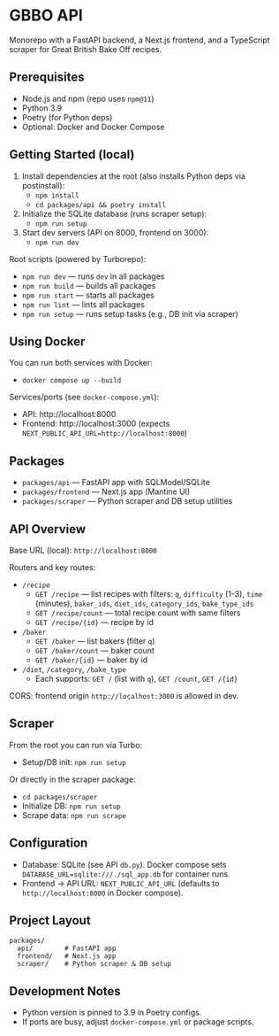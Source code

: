 # GBBO API

Monorepo with a FastAPI backend, a Next.js frontend, and a TypeScript scraper for Great British Bake Off recipes.

## Prerequisites

- Node.js and npm (repo uses `npm@11`)
- Python 3.9
- Poetry (for Python deps)
- Optional: Docker and Docker Compose

## Getting Started (local)

1. Install dependencies at the root (also installs Python deps via postinstall):
   - `npm install`
   - `cd packages/api && poetry install`
2. Initialize the SQLite database (runs scraper setup):
   - `npm run setup`
3. Start dev servers (API on 8000, frontend on 3000):
   - `npm run dev`

Root scripts (powered by Turborepo):

- `npm run dev` — runs `dev` in all packages
- `npm run build` — builds all packages
- `npm run start` — starts all packages
- `npm run lint` — lints all packages
- `npm run setup` — runs setup tasks (e.g., DB init via scraper)

## Using Docker

You can run both services with Docker:

- `docker compose up --build`

Services/ports (see `docker-compose.yml`):

- API: http://localhost:8000
- Frontend: http://localhost:3000 (expects `NEXT_PUBLIC_API_URL=http://localhost:8000`)

## Packages

- `packages/api` — FastAPI app with SQLModel/SQLite
- `packages/frontend` — Next.js app (Mantine UI)
- `packages/scraper` — Python scraper and DB setup utilities

## API Overview

Base URL (local): `http://localhost:8000`

Routers and key routes:

- `/recipe`
  - `GET /recipe` — list recipes with filters: `q`, `difficulty` (1-3), `time` (minutes), `baker_ids`, `diet_ids`, `category_ids`, `bake_type_ids`
  - `GET /recipe/count` — total recipe count with same filters
  - `GET /recipe/{id}` — recipe by id
- `/baker`
  - `GET /baker` — list bakers (filter `q`)
  - `GET /baker/count` — baker count
  - `GET /baker/{id}` — baker by id
- `/diet`, `/category`, `/bake_type`
  - Each supports: `GET /` (list with `q`), `GET /count`, `GET /{id}`

CORS: frontend origin `http://localhost:3000` is allowed in dev.

## Scraper

From the root you can run via Turbo:

- Setup/DB init: `npm run setup`

Or directly in the scraper package:

- `cd packages/scraper`
- Initialize DB: `npm run setup`
- Scrape data: `npm run scrape`

## Configuration

- Database: SQLite (see API `db.py`). Docker compose sets `DATABASE_URL=sqlite:///./sql_app.db` for container runs.
- Frontend -> API URL: `NEXT_PUBLIC_API_URL` (defaults to `http://localhost:8000` in Docker compose).

## Project Layout

```
packages/
  api/        # FastAPI app
  frontend/   # Next.js app
  scraper/    # Python scraper & DB setup
```

## Development Notes

- Python version is pinned to 3.9 in Poetry configs.
- If ports are busy, adjust `docker-compose.yml` or package scripts.
